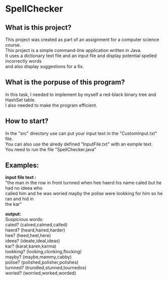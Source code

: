 # SpellChecker

## What is this project?  
This project was created as part of an assignment for a computer science course.  
This project is a simple command-line application written in Java.  
It uses a dictionary text file and an input file and display potential spelled incorrectly words  
and also display suggestions for a fix.   

## What is the porpuse of this program?
In this task, I needed to implement by myself a red-black binary tree and HashSet table.  
I also needed to make the program efficient.  

## How to start?  
In the "src" directory use can put your input text in the "CustomInput.txt" file.  
You can also use the alredy defined "InputFile.txt" with an exmple text.  
You need to run the file "SpellChecker.java"  

## Examples:
**input file text :**  
"the man in the row in front turnned when hee haerd his name caled but he had no ideea who  
called him and he was woried mayby the polise were lookking for him so he ran and hid in  
the kar"  

**output:**  
Suspicious words:  
caled? (calved,calmed,called)  
haerd? (heard,haired,harder)  
hee? (heed,heel,here)  
ideea? (ideate,ideal,ideas)  
kar? (karat,karen,karma)  
lookking? (looking,clonking,flocking)  
mayby? (maybe,mammy,cabby)  
polise? (polished,polisher,polishes)  
turnned? (trundled,stunned,tournedos)  
woried? (worried,worked,worded)  
